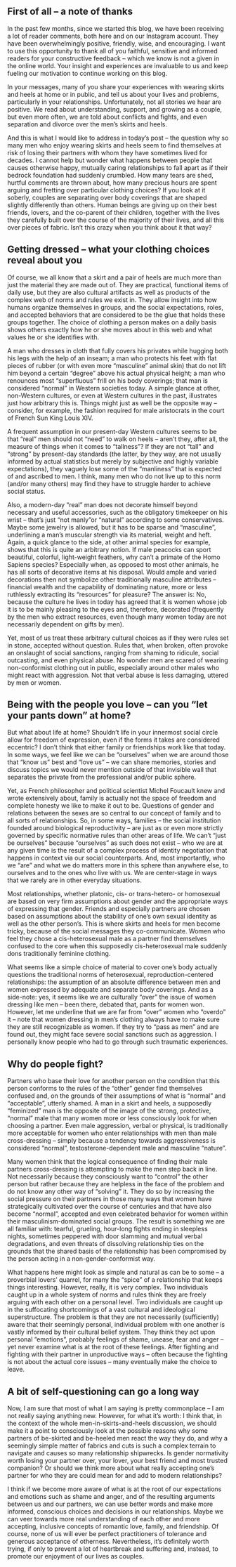 First of all – a note of thanks
-------------------------------

In the past few months, since we started this blog, we have been receiving a lot of reader comments, both here and on our Instagram account. They have been overwhelmingly positive, friendly, wise, and encouraging. I want to use this opportunity to thank all of you faithful, sensitive and informed readers for your constructive feedback – which we know is not a given in the online world. Your insight and experiences are invaluable to us and keep fueling our motivation to continue working on this blog.

In your messages, many of you share your experiences with wearing skirts and heels at home or in public, and tell us about your lives and problems, particularly in your relationships. Unfortunately, not all stories we hear are positive. We read about understanding, support, and growing as a couple, but even more often, we are told about conflicts and fights, and even separation and divorce over the men’s skirts and heels.

And this is what I would like to address in today’s post – the question why so many men who enjoy wearing skirts and heels seem to find themselves at risk of losing their partners with whom they have sometimes lived for decades. I cannot help but wonder what happens between people that causes otherwise happy, mutually caring relationships to fall apart as if their bedrock foundation had suddenly crumbled. How many tears are shed, hurtful comments are thrown about, how many precious hours are spent arguing and fretting over particular clothing choices? If you look at it soberly, couples are separating over body coverings that are shaped slightly differently than others. Human beings are giving up on their best friends, lovers, and the co-parent of their children, together with the lives they carefully built over the course of the majority of their lives, and all this over pieces of fabric. Isn’t this crazy when you think about it that way?

Getting dressed – what your clothing choices reveal about you
-------------------------------------------------------------

Of course, we all know that a skirt and a pair of heels are much more than just the material they are made out of. They are practical, functional items of daily use, but they are also cultural artifacts as well as products of the complex web of norms and rules we exist in. They allow insight into how humans organize themselves in groups, and the social expectations, roles, and accepted behaviors that are considered to be the glue that holds these groups together. The choice of clothing a person makes on a daily basis shows others exactly how he or she moves about in this web and what values he or she identifies with.

A man who dresses in cloth that fully covers his privates while hugging both his legs with the help of an inseam; a man who protects his feet with flat pieces of rubber (or with even more “masculine” animal skin) that do not lift him beyond a certain “degree” above his actual physical height; a man who renounces most “superfluous” frill on his body coverings; that man is considered “normal” in Western societies today. A simple glance at other, non-Western cultures, or even at Western cultures in the past, illustrates just how arbitrary this is. Things might just as well be the opposite way – consider, for example, the fashion required for male aristocrats in the court of French Sun King Louis XIV.

A frequent assumption in our present-day Western cultures seems to be that “real” men should not “need” to walk on heels – aren’t they, after all, the measure of things when it comes to “tallness”? If they are not “tall” and “strong” by present-day standards (the latter, by they way, are not usually informed by actual statistics but merely by subjective and highly variable expectations), they vaguely lose some of the “manliness” that is expected of and ascribed to men. I think, many men who do not live up to this norm (and/or many others) may find they have to struggle harder to achieve social status.

Also, a modern-day “real” man does not decorate himself beyond necessary and useful accessories, such as the obligatory timekeeper on his wrist – that’s just “not manly”or “natural” according to some conservatives. Maybe some jewelry is allowed, but it has to be sparse and “masculine”, underlining a man’s muscular strength via its material, weight and heft. Again, a quick glance to the side, at other animal species for example, shows that this is quite an arbitrary notion. If male peacocks can sport beautiful, colorful, light-weight feathers, why can’t a primate of the Homo Sapiens species? Especially when, as opposed to most other animals, he has all sorts of decorative items at his disposal. Would ample and varied decorations then not symbolize other traditionally masculine attributes – financial wealth and the capability of dominating nature, more or less ruthlessly extracting its “resources” for pleasure? The answer is: No, because the culture he lives in today has agreed that it is women whose job it is to be mainly pleasing to the eyes and, therefore, decorated (frequently by the men who extract resources, even though many women today are not necessarily dependent on gifts by men).

Yet, most of us treat these arbitrary cultural choices as if they were rules set in stone, accepted without question. Rules that, when broken, often provoke an onslaught of social sanctions, ranging from shaming to ridicule, social outcasting, and even physical abuse. No wonder men are scared of wearing non-conformist clothing out in public, especially around other males who might react with aggression. Not that verbal abuse is less damaging, uttered by men or women.

Being with the people you love – can you “let your pants down” at home?
-----------------------------------------------------------------------

But what about life at home? Shouldn’t life in your innermost social circle allow for freedom of expression, even if the forms it takes are considered eccentric? I don’t think that either family or friendships work like that today. In some ways, we feel like we can be “ourselves” when we are around those that “know us” best and “love us” – we can share memories, stories and discuss topics we would never mention outside of that invisible wall that separates the private from the professional and/or public sphere. 

Yet, as French philosopher and political scientist Michel Foucault knew and wrote extensively about, family is actually not the space of freedom and complete honesty we like to make it out to be. Questions of gender and relations between the sexes are so central to our concept of family and to all sorts of relationships. So, in some ways, families – the social institution founded around biological reproductivity – are just as or even more strictly governed by specific normative rules than other areas of life. We can’t “just be ourselves” because “ourselves” as such does not exist – who we are at any given time is the result of a complex process of identity negotiation that happens in context via our social counterparts. And, most importantly, who we “are” and what we do matters more in this sphere than anywhere else, to ourselves and to the ones who live with us. We are center-stage in ways that we rarely are in other everyday situations.

Most relationships, whether platonic, cis- or trans-hetero- or homosexual are based on very firm assumptions about gender and the appropriate ways of expressing that gender. Friends and especially partners are chosen based on assumptions about the stability of one’s own sexual identity as well as the other person’s. This is where skirts and heels for men become tricky, because of the social messages they co-communicate. Women who feel they chose a cis-heterosexual male as a partner find themselves confused to the core when this supposedly cis-heterosexual male suddenly dons traditionally feminine clothing.

What seems like a simple choice of material to cover one’s body actually questions the traditional norms of heterosexual, reproduction-centered relationships: the assumption of an absolute difference between men and women expressed by adequate and separate body coverings. And as a side-note: yes, it seems like we are culturally “over” the issue of women dressing like men – been there, debated that, pants for women won. However, let me underline that we are far from “over” women who “overdo” it – note that women dressing in men’s clothing always have to make sure they are still recognizable as women. If they try to “pass as men” and are found out, they might face severe social sanctions such as aggression. I personally know people who had to go through such traumatic experiences.

Why do people fight?
--------------------

Partners who base their love for another person on the condition that this person conforms to the rules of the “other” gender find themselves confused and, on the grounds of their assumptions of what is “normal” and “acceptable”, utterly shamed. A man in a skirt and heels, a supposedly “feminized” man is the opposite of the image of the strong, protective, “normal” male that many women more or less consciously look for when choosing a partner. Even male aggression, verbal or physical, is traditionally more acceptable for women who enter relationships with men than male cross-dressing – simply because a tendency towards aggressiveness is considered “normal”, testosterone-dependent male and masculine “nature”.

Many women think that the logical consequence of finding their male partners cross-dressing is attempting to make the men step back in line. Not necessarily because they consciously want to “control” the other person but rather because they are helpless in the face of the problem and do not know any other way of “solving” it. They do so by increasing the social pressure on their partners in those many ways that women have strategically cultivated over the course of centuries and that have also become “normal”, accepted and even celebrated behavior for women within their masculinism-dominated social groups. The result is something we are all familiar with: tearful, grueling, hour-long fights ending in sleepless nights, sometimes peppered with door slamming and mutual verbal degradations, and even threats of dissolving relationship ties on the grounds that the shared basis of the relationship has been compromised by the person acting in a non-gender-conformist way.

What happens here might look as simple and natural as can be to some – a proverbial lovers’ quarrel, for many the “spice” of a relationship that keeps things interesting. However, really, it is very complex. Two individuals caught up in a whole system of norms and rules think they are freely arguing with each other on a personal level. Two individuals are caught up in the suffocating shortcomings of a vast cultural and ideological superstructure. The problem is that they are not necessarily (sufficiently) aware that their seemingly personal, individual problem with one another is vastly informed by their cultural belief system. They think they act upon personal “emotions”, probably feelings of shame, unease, fear and anger – yet never examine what is at the root of these feelings. After fighting and fighting with their partner in unproductive ways – often because the fighting is not about the actual core issues – many eventually make the choice to leave.

A bit of self-questioning can go a long way
-------------------------------------------

Now, I am sure that most of what I am saying is pretty commonplace – I am not really saying anything new. However, for what it’s worth: I think that, in the context of the whole men-in-skirts-and-heels discussion, we should make it a point to consciously look at the possible reasons why some partners of be-skirted and be-heeled men react the way they do, and why a seemingly simple matter of fabrics and cuts is such a complex terrain to navigate and causes so many relationship shipwrecks. Is gender normativity worth losing your partner over, your lover, your best friend and most trusted companion? Or should we think more about what really accepting one’s partner for who they are could mean for and add to modern relationships?

I think if we become more aware of what is at the root of our expectations and emotions such as shame and anger, and of the resulting arguments between us and our partners, we can use better words and make more informed, conscious choices and decisions in our relationships. Maybe we can veer towards more real understanding of each other and more accepting, inclusive concepts of romantic love, family, and friendship. Of course, none of us will ever be perfect practitioners of tolerance and generous acceptance of otherness. Nevertheless, it’s definitely worth trying, if only to prevent a lot of heartbreak and suffering and, instead, to promote our enjoyment of our lives as couples.